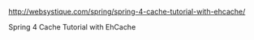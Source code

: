 http://websystique.com/spring/spring-4-cache-tutorial-with-ehcache/

Spring 4 Cache Tutorial with EhCache